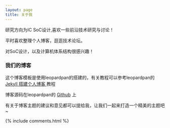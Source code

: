 ```yaml
---
layout: page
title: 关于我 
---
```


研究方向为IC SoC设计,喜欢一些前沿技术研究与讨论！
<p>
平时喜欢整理个人博客，逛逛技术论坛。
<p>
对SoC设计，以及计算机体系结构很感兴趣！

<p>

<h3> 我们的博客 </h3>  

<p>

这个博客模板是使用leopardpan的搭建的，有关教程可以参考leopardpan的
<a href="http://baixin.io:8000/2016/10/jekyll_tutorials1/"> Jekyll 搭建个人博客 </a>
教程

<p> 

博客源码在leopardpan的 <a target="_blank" href='https://github.com/leopardpan/leopardpan.github.io/'>Github</a> 上

<p>

有关于博客主题的建议和意见都可以提给我，让我们一起来打造一个精美的主题吧~ 


<p> 

<p> 

<p> 


{% include comments.html %}

